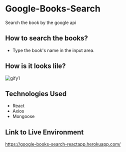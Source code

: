 # Google-Books-Search

Search the book by the google api

## How to search the books?

* Type the book's name in the input area.


## How is it looks lile?
![gify1](screenShot/demo.gif)

## Technologies Used

* React
* Axios
* Mongoose

## Link to Live Environment

https://google-books-search-reactapp.herokuapp.com/
